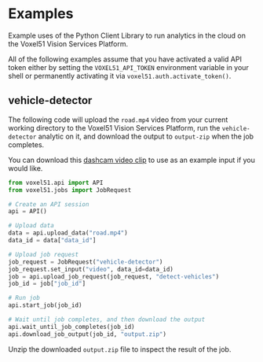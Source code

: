 # Examples

Example uses of the Python Client Library to run analytics in the cloud on the
Voxel51 Vision Services Platform.

All of the following examples assume that you have activated a valid API token
either by setting the `VOXEL51_API_TOKEN` environment variable in your shell or
permanently activating it via `voxel51.auth.activate_token()`.


## vehicle-detector

The following code will upload the `road.mp4` video from your current working
directory to the Voxel51 Vision Services Platform, run the `vehicle-detector`
analytic on it, and download the output to `output-zip` when the job completes.

You can download this [dashcam video clip](
https://drive.google.com/file/d/1gg6zJpp8j_ZiUaAy3Sdl3VvD5zUq9LX7) to use as
an example input if you would like.

```py
from voxel51.api import API
from voxel51.jobs import JobRequest

# Create an API session
api = API()

# Upload data
data = api.upload_data("road.mp4")
data_id = data["data_id"]

# Upload job request
job_request = JobRequest("vehicle-detector")
job_request.set_input("video", data_id=data_id)
job = api.upload_job_request(job_request, "detect-vehicles")
job_id = job["job_id"]

# Run job
api.start_job(job_id)

# Wait until job completes, and then download the output
api.wait_until_job_completes(job_id)
api.download_job_output(job_id, "output.zip")
```

Unzip the downloaded `output.zip` file to inspect the result of the job.
